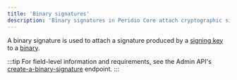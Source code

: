 ```yaml
---
title: 'Binary signatures'
description: 'Binary signatures in Peridio Core attach cryptographic signatures from signing keys to binaries for secure verification and authentication.'
---
```


A binary signature is used to attach a signature produced by a [signing key](signing-keys) to a [binary](/peridio-core/reference/binary-management/binaries).

:::tip
For field-level information and requirements, see the Admin API's [create-a-binary-signature](/peridio-core/tools/admin-api#binary-signatures/operation/create-a-binary-signature) endpoint.
:::
